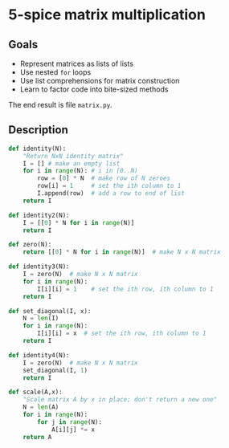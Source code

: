 # 5-spice matrix multiplication

## Goals

* Represent matrices as lists of lists
* Use nested `for` loops
* Use list comprehensions for matrix construction
* Learn to factor code into bite-sized methods

The end result is file `matrix.py`.

## Description

```python
def identity(N):
    "Return NxN identity matrix"
    I = [] # make an empty list
    for i in range(N): # i in [0..N)
        row = [0] * N  # make row of N zeroes
        row[i] = 1     # set the ith column to 1
        I.append(row)  # add a row to end of list
    return I
```

```python
def identity2(N):
    I = [[0] * N for i in range(N)]
    return I
```

```python
def zero(N):
    return [[0] * N for i in range(N)]  # make N x N matrix

def identity3(N):
    I = zero(N)  # make N x N matrix
    for i in range(N):
        I[i][i] = 1    # set the ith row, ith column to 1
    return I
```

```python
def set_diagonal(I, x):
    N = len(I)
    for i in range(N):
        I[i][i] = x  # set the ith row, ith column to 1
    return I

def identity4(N):
    I = zero(N)  # make N x N matrix
    set_diagonal(I, 1)
    return I

```

```python
def scale(A,x):
    "Scale matrix A by x in place; don't return a new one"
    N = len(A)
    for i in range(N):
        for j in range(N):
            A[i][j] *= x
    return A
```

